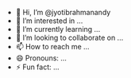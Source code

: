 - 👋 Hi, I’m @jyotibrahmanandy
- 👀 I’m interested in ...
- 🌱 I’m currently learning ...
- 💞️ I’m looking to collaborate on ...
- 📫 How to reach me ...
- 😄 Pronouns: ...
- ⚡ Fun fact: ...

<!---
jyotibrahmanandy/jyotibrahmanandy is a ✨ special ✨ repository because its `README.md` (this file) appears on your GitHub profile.
You can click the Preview link to take a look at your changes.
--->
